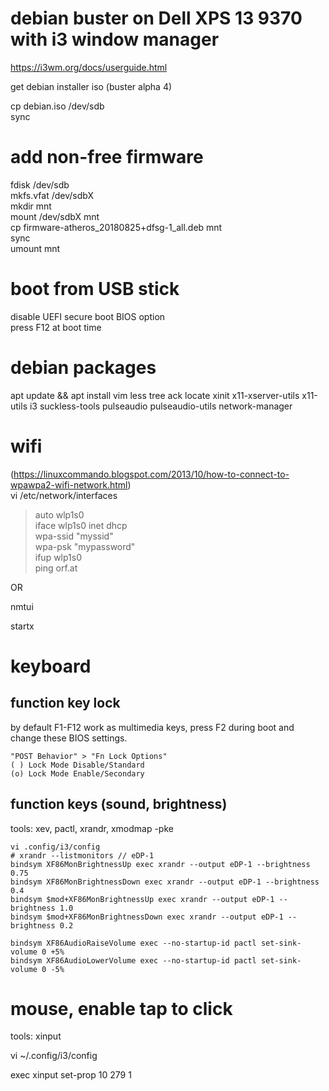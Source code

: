 # debian buster on Dell XPS 13 9370 with i3 window manager

https://i3wm.org/docs/userguide.html

get debian installer iso (buster alpha 4)

cp debian.iso /dev/sdb  
sync

# add non-free firmware
fdisk /dev/sdb  
mkfs.vfat /dev/sdbX  
mkdir mnt  
mount /dev/sdbX mnt  
cp firmware-atheros_20180825+dfsg-1_all.deb mnt  
sync  
umount mnt

# boot from USB stick
disable UEFI secure boot BIOS option  
press F12 at boot time


# debian packages
apt update && apt install vim less tree ack locate xinit x11-xserver-utils x11-utils i3 suckless-tools pulseaudio pulseaudio-utils network-manager

# wifi
(https://linuxcommando.blogspot.com/2013/10/how-to-connect-to-wpawpa2-wifi-network.html)  
vi /etc/network/interfaces  
> auto wlp1s0  
> iface wlp1s0 inet dhcp  
>     wpa-ssid "myssid"  
>     wpa-psk "mypassword"  
ifup wlp1s0  
ping orf.at

OR

nmtui

startx

# keyboard

## function key lock

by default F1-F12 work as multimedia keys, press F2 during boot and change these BIOS settings.

```
"POST Behavior" > "Fn Lock Options"
( ) Lock Mode Disable/Standard
(o) Lock Mode Enable/Secondary
```

## function keys (sound, brightness)

tools: xev, pactl, xrandr, xmodmap -pke

```
vi .config/i3/config
# xrandr --listmonitors // eDP-1
bindsym XF86MonBrightnessUp exec xrandr --output eDP-1 --brightness 0.75
bindsym XF86MonBrightnessDown exec xrandr --output eDP-1 --brightness 0.4
bindsym $mod+XF86MonBrightnessUp exec xrandr --output eDP-1 --brightness 1.0
bindsym $mod+XF86MonBrightnessDown exec xrandr --output eDP-1 --brightness 0.2

bindsym XF86AudioRaiseVolume exec --no-startup-id pactl set-sink-volume 0 +5%
bindsym XF86AudioLowerVolume exec --no-startup-id pactl set-sink-volume 0 -5%
```


# mouse, enable tap to click

tools: xinput

vi ~/.config/i3/config

exec xinput set-prop 10 279 1
